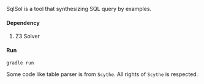 SqlSol is a tool that synthesizing SQL query by examples. 


#### Dependency

1. Z3 Solver

#### Run

`gradle run`

Some code like table parser is from `Scythe`. All rights of `Scythe` is respected.
